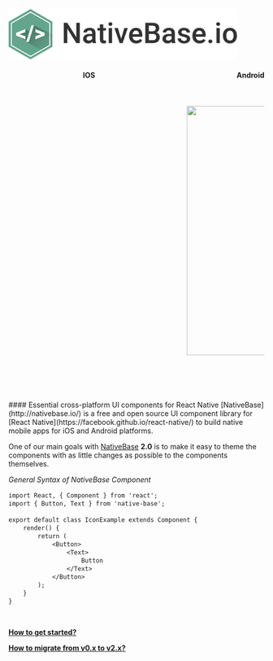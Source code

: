 # <img src='/docs/assets/NB.png' height='100' align="center">


<table>
  <thead>
    <tr style="border-style: hidden">
      <th style="border-style: hidden; padding-right: 34px;">IOS</th>
      <th style="padding-right: 140px;">Android</th>
    </tr>
  </thead>
  <thead>
    <tr style="border-style: hidden">
      <th style="border-style: hidden;">
        <div style="background: url(/docs/assets/iphone.png) no-repeat; padding: 63px 20px 100px 18px; width: 292px"><img src="{{('/docs/assets/ios/demo.gif')}}" alt="" /></div></th>
      <th>
        <div style="background: url(/docs/assets/android.png) no-repeat; padding: 45px 118px 68px 0px; background-size: 292px 576px;"><img src="{{('/docs/assets/android/demo.gif')}}" alt="" width="266px" height="490px" /></div></th>
    </tr>
  </thead>
</table>
#### Essential cross-platform UI components for React Native
[NativeBase](http://nativebase.io/) is a free and open source UI component library for [React Native](https://facebook.github.io/react-native/) to build native mobile apps for iOS and Android platforms.

One of our main goals with [NativeBase](http://nativebase.io/) **2.0** is to make it easy to theme the components with as little changes as possible to the components themselves.

*General Syntax of NativeBase Component*

<pre class="line-numbers"><code class="language-jsx">import React, { Component } from 'react';
import { Button, Text } from 'native-base';
​
export default class IconExample extends Component {
    render() {
        return (
            &lt;Button>
                &lt;Text>
                    Button
                &lt;/Text>
            &lt;/Button>
        );
    }
}</code></pre>
<br />

**[How to get started?](/docs/GetStarted.md)**

**[How to migrate from v0.x to v2.x?](/docs/Migration.md)**
